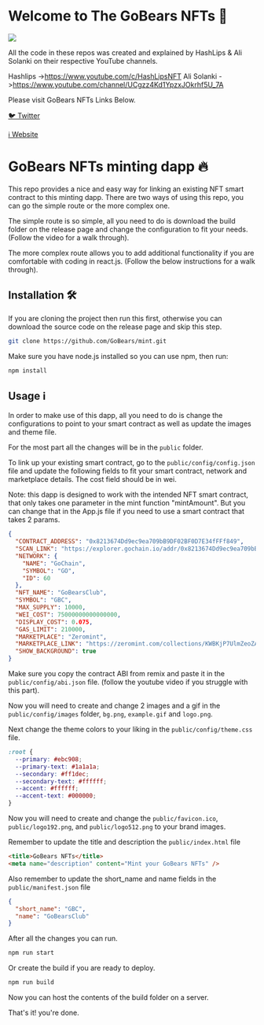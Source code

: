 # Welcome to The GoBears NFTs 💎

![](https://github.com/GoBears/nft-minting-app/blob/main/logo-blob.png)

All the code in these repos was created and explained by HashLips & Ali Solanki on their respective YouTube channels.

Hashlips ->https://www.youtube.com/c/HashLipsNFT
Ali Solanki - >https://www.youtube.com/channel/UCgzz4Kd1YpzxJOkrhf5U_7A

Please visit GoBears NFTs Links Below.

[🐦 Twitter](https://twitter.com/GoBearsClub)

[ℹ️ Website](https://GoBears.Club/)

# GoBears NFTs minting dapp 🔥

This repo provides a nice and easy way for linking an existing NFT smart contract to this minting dapp. There are two ways of using this repo, you can go the simple route or the more complex one.

The simple route is so simple, all you need to do is download the build folder on the release page and change the configuration to fit your needs. (Follow the video for a walk through).

The more complex route allows you to add additional functionality if you are comfortable with coding in react.js. (Follow the below instructions for a walk through).

## Installation 🛠️

If you are cloning the project then run this first, otherwise you can download the source code on the release page and skip this step.

```sh
git clone https://github.com/GoBears/mint.git
```

Make sure you have node.js installed so you can use npm, then run:

```sh
npm install
```

## Usage ℹ️

In order to make use of this dapp, all you need to do is change the configurations to point to your smart contract as well as update the images and theme file.

For the most part all the changes will be in the `public` folder.

To link up your existing smart contract, go to the `public/config/config.json` file and update the following fields to fit your smart contract, network and marketplace details. The cost field should be in wei.

Note: this dapp is designed to work with the intended NFT smart contract, that only takes one parameter in the mint function "mintAmount". But you can change that in the App.js file if you need to use a smart contract that takes 2 params.

```json
{
  "CONTRACT_ADDRESS": "0x8213674Dd9ec9ea709bB9DF02BF0D7E34fFFf849",
  "SCAN_LINK": "https://explorer.gochain.io/addr/0x8213674Dd9ec9ea709bB9DF02BF0D7E34fFFf849/",
  "NETWORK": {
    "NAME": "GoChain",
    "SYMBOL": "GO",
    "ID": 60
  },
  "NFT_NAME": "GoBearsClub",
  "SYMBOL": "GBC",
  "MAX_SUPPLY": 10000,
  "WEI_COST": 75000000000000000,
  "DISPLAY_COST": 0.075,
  "GAS_LIMIT": 210000,
  "MARKETPLACE": "Zeromint",
  "MARKETPLACE_LINK": "https://zeromint.com/collections/KWBKjP7UlmZeoZAX-WASv",
  "SHOW_BACKGROUND": true
}
```

Make sure you copy the contract ABI from remix and paste it in the `public/config/abi.json` file.
(follow the youtube video if you struggle with this part).

Now you will need to create and change 2 images and a gif in the `public/config/images` folder, `bg.png`, `example.gif` and `logo.png`.

Next change the theme colors to your liking in the `public/config/theme.css` file.

```css
:root {
  --primary: #ebc908;
  --primary-text: #1a1a1a;
  --secondary: #ff1dec;
  --secondary-text: #ffffff;
  --accent: #ffffff;
  --accent-text: #000000;
}
```

Now you will need to create and change the `public/favicon.ico`, `public/logo192.png`, and
`public/logo512.png` to your brand images.

Remember to update the title and description the `public/index.html` file

```html
<title>GoBears NFTs</title>
<meta name="description" content="Mint your GoBears NFTs" />
```

Also remember to update the short_name and name fields in the `public/manifest.json` file

```json
{
  "short_name": "GBC",
  "name": "GoBearsClub"
}
```

After all the changes you can run.

```sh
npm run start
```

Or create the build if you are ready to deploy.

```sh
npm run build
```

Now you can host the contents of the build folder on a server.

That's it! you're done.
